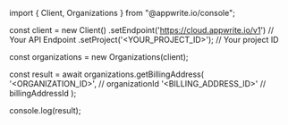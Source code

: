 import { Client, Organizations } from "@appwrite.io/console";

const client = new Client()
    .setEndpoint('https://cloud.appwrite.io/v1') // Your API Endpoint
    .setProject('<YOUR_PROJECT_ID>'); // Your project ID

const organizations = new Organizations(client);

const result = await organizations.getBillingAddress(
    '<ORGANIZATION_ID>', // organizationId
    '<BILLING_ADDRESS_ID>' // billingAddressId
);

console.log(result);
